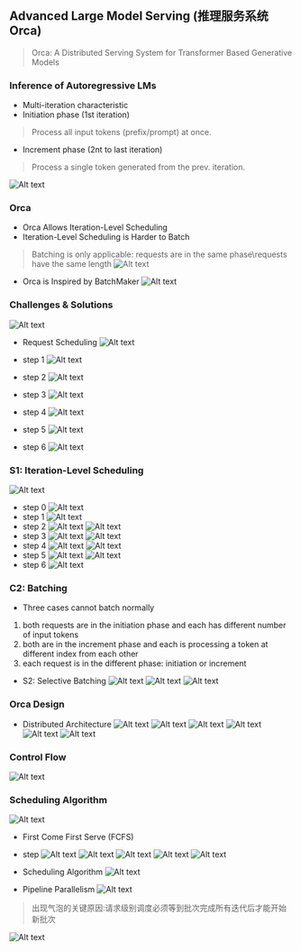 
## Advanced Large Model Serving (推理服务系统 Orca)
> Orca: A Distributed Serving System for Transformer Based Generative Models

### Inference of Autoregressive LMs
* Multi-iteration characteristic
* Initiation phase (1st iteration)
> Process all input tokens (prefix/prompt) at once.
* Increment phase (2nt to last iteration)
> Process a single token generated from the prev. iteration.

![Alt text](../img/cmu-11868-4/image-50.png)

### Orca

* Orca Allows Iteration-Level Scheduling
* Iteration-Level Scheduling is Harder to Batch
> Batching is only applicable: requests are in the same phase\requests have the same length
![Alt text](../img/cmu-11868-4/image-51.png)

* Orca is Inspired by BatchMaker
![Alt text](../img/cmu-11868-4/image-52.png)


### Challenges & Solutions 
![Alt text](../img/cmu-11868-4/image-53.png)

* Request Scheduling
![Alt text](../img/cmu-11868-4/image-54.png)

* step 1
![Alt text](../img/cmu-11868-4/image-55.png)

* step 2
![Alt text](../img/cmu-11868-4/image-56.png)

* step 3
![Alt text](../img/cmu-11868-4/image-57.png)

* step 4
![Alt text](../img/cmu-11868-4/image-58.png)

* step 5
![Alt text](../img/cmu-11868-4/image-59.png)

* step 6
![Alt text](../img/cmu-11868-4/image-60.png)

### S1: Iteration-Level Scheduling
![Alt text](../img/cmu-11868-4/image-61.png)

* step 0
![Alt text](../img/cmu-11868-4/image-62.png)
* step 1
![Alt text](../img/cmu-11868-4/image-63.png)
* step 2
![Alt text](../img/cmu-11868-4/image-64.png)
![Alt text](../img/cmu-11868-4/image-65.png)
* step 3
![Alt text](../img/cmu-11868-4/image-66.png)
![Alt text](../img/cmu-11868-4/image-67.png)
* step 4
![Alt text](../img/cmu-11868-4/image-68.png)
![Alt text](../img/cmu-11868-4/image-69.png)
* step 5
![Alt text](../img/cmu-11868-4/image-70.png)
![Alt text](../img/cmu-11868-4/image-71.png)
* step 6
![Alt text](../img/cmu-11868-4/image-72.png)


### C2: Batching

* Three cases cannot batch normally
1. both requests are in the initiation phase and each has
different number of input tokens
2. both are in the increment phase and each is
processing a token at different index from each other
3. each request is in the different phase: initiation or
increment

* S2: Selective Batching
![Alt text](../img/cmu-11868-4/image-73.png)
![Alt text](../img/cmu-11868-4/image-74.png)
![Alt text](../img/cmu-11868-4/image-75.png)

### Orca Design
* Distributed Architecture
![Alt text](../img/cmu-11868-4/image-76.png)
![Alt text](../img/cmu-11868-4/image-77.png)
![Alt text](../img/cmu-11868-4/image-78.png)
![Alt text](../img/cmu-11868-4/image-79.png)
![Alt text](../img/cmu-11868-4/image-80.png)
![Alt text](../img/cmu-11868-4/image-81.png)

### Control Flow
![Alt text](../img/cmu-11868-4/image-82.png)

### Scheduling Algorithm
![Alt text](../img/cmu-11868-4/image-83.png)

* First Come First Serve (FCFS)
* step
![Alt text](../img/cmu-11868-4/image-84.png)
![Alt text](../img/cmu-11868-4/image-85.png)
![Alt text](../img/cmu-11868-4/image-86.png)
![Alt text](../img/cmu-11868-4/image-87.png)
![Alt text](../img/cmu-11868-4/image-88.png)

* Scheduling Algorithm
![Alt text](../img/cmu-11868-4/image-89.png)

* Pipeline Parallelism
![Alt text](../img/cmu-11868-4/image-90.png)

> 出现气泡的关键原因:请求级别调度必须等到批次完成所有迭代后才能开始新批次


![Alt text](../img/cmu-11868-4/image-91.png)





